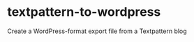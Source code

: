textpattern-to-wordpress
========================

Create a WordPress-format export file from a Textpattern blog